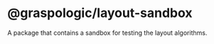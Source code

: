 # @graspologic/layout-sandbox

A package that contains a sandbox for testing the layout algorithms.
